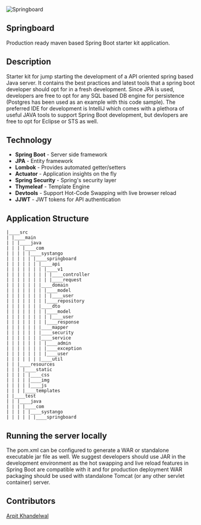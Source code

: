 ![Springboard](https://github.com/SystangoTechnologies/Springboard/blob/master/src/main/resources/static/img/springboard-logo.jpg)

## Springboard
Production ready maven based Spring Boot starter kit application.

## Description
Starter kit for jump starting the development of a API oriented spring based Java server. It contains the best practices and latest tools that a spring boot developer should opt for in a fresh development. Since JPA is used, developers are free to opt for any SQL based DB engine for persistence (Postgres has been used as an example with this code sample). The preferred IDE for development is IntelliJ which comes with a plethora of useful JAVA tools to support Spring Boot development, but devlopers are free to opt for Eclipse or STS as well.

## Technology

- **Spring Boot** - Server side framework
- **JPA** - Entity framework
- **Lombok** - Provides automated getter/setters
- **Actuator** - Application insights on the fly
- **Spring Security** - Spring's security layer
- **Thymeleaf** - Template Engine
- **Devtools** - Support Hot-Code Swapping with live browser reload
- **JJWT** - JWT tokens for API authentication


## Application Structure
````
|____src
| |____main
| | |____java
| | | |____com
| | | | |____systango
| | | | | |____springboard
| | | | | | |____api
| | | | | | | |____v1
| | | | | | | | |____controller
| | | | | | | | |____request
| | | | | | |____domain
| | | | | | | |____model
| | | | | | | | |____user
| | | | | | | |____repository
| | | | | | |____dto
| | | | | | | |____model
| | | | | | | | |____user
| | | | | | | |____response
| | | | | | |____mapper
| | | | | | |____security
| | | | | | |____service
| | | | | | | |____admin
| | | | | | | |____exception
| | | | | | | |____user
| | | | | | |____util
| | |____resources
| | | |____static
| | | | |____css
| | | | |____img
| | | | |____js
| | | |____templates
| |____test
| | |____java
| | | |____com
| | | | |____systango
| | | | | |____springboard

````

## Running the server locally
The pom.xml can be configured to generate a WAR or standalone executable jar file as well. We suggest developers should use JAR in the development environment as the hot swapping and live reload features in Spring Boot are compatible with it and for production deployment WAR packaging should be used with standalone Tomcat (or any other servlet container) server.

## Contributors
[Arpit Khandelwal](https://www.linkedin.com/in/arpitkhandelwal1984/)
